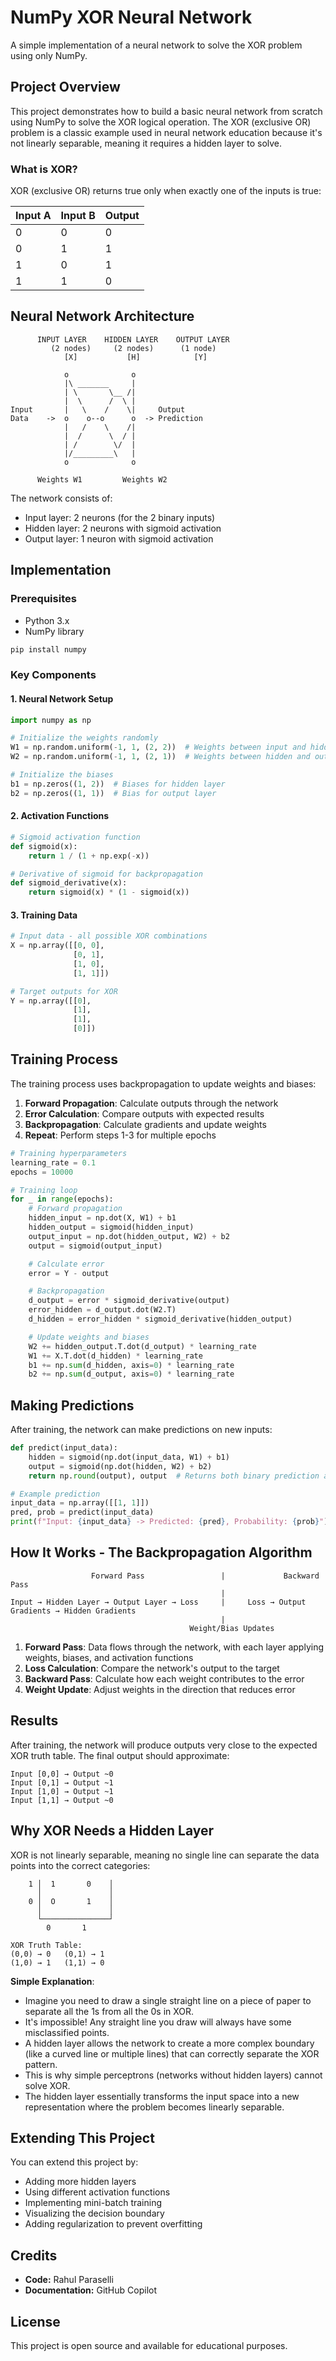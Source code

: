 # NumPy XOR Neural Network

A simple implementation of a neural network to solve the XOR problem using only NumPy.

## Project Overview

This project demonstrates how to build a basic neural network from scratch using NumPy to solve the XOR logical operation. The XOR (exclusive OR) problem is a classic example used in neural network education because it's not linearly separable, meaning it requires a hidden layer to solve.

### What is XOR?

XOR (exclusive OR) returns true only when exactly one of the inputs is true:

| Input A | Input B | Output |
|---------|---------|--------|
| 0       | 0       | 0      |
| 0       | 1       | 1      |
| 1       | 0       | 1      |
| 1       | 1       | 0      |

## Neural Network Architecture

```
      INPUT LAYER    HIDDEN LAYER    OUTPUT LAYER
         (2 nodes)     (2 nodes)      (1 node)
            [X]           [H]            [Y]
                          
            o              o
            |\ _______     |
            | \       \__ /|
            |  \      /  \ |
Input       |   \    /    \|     Output
Data    ->  o    o--o      o  -> Prediction
            |   /    \    /|
            |  /      \  / |
            | /        \/  |
            |/_________\   |
            o              o
            
      Weights W1         Weights W2
```

The network consists of:
- Input layer: 2 neurons (for the 2 binary inputs)
- Hidden layer: 2 neurons with sigmoid activation
- Output layer: 1 neuron with sigmoid activation

## Implementation

### Prerequisites

- Python 3.x
- NumPy library

```bash
pip install numpy
```

### Key Components

#### 1. Neural Network Setup

```python
import numpy as np

# Initialize the weights randomly
W1 = np.random.uniform(-1, 1, (2, 2))  # Weights between input and hidden layer
W2 = np.random.uniform(-1, 1, (2, 1))  # Weights between hidden and output layer

# Initialize the biases
b1 = np.zeros((1, 2))  # Biases for hidden layer
b2 = np.zeros((1, 1))  # Bias for output layer
```

#### 2. Activation Functions

```python
# Sigmoid activation function
def sigmoid(x):
    return 1 / (1 + np.exp(-x))

# Derivative of sigmoid for backpropagation
def sigmoid_derivative(x):
    return sigmoid(x) * (1 - sigmoid(x))
```

#### 3. Training Data

```python
# Input data - all possible XOR combinations
X = np.array([[0, 0],
              [0, 1],
              [1, 0],
              [1, 1]])

# Target outputs for XOR
Y = np.array([[0],
              [1],
              [1],
              [0]])
```

## Training Process

The training process uses backpropagation to update weights and biases:

1. **Forward Propagation**: Calculate outputs through the network
2. **Error Calculation**: Compare outputs with expected results
3. **Backpropagation**: Calculate gradients and update weights
4. **Repeat**: Perform steps 1-3 for multiple epochs

```python
# Training hyperparameters
learning_rate = 0.1
epochs = 10000

# Training loop
for _ in range(epochs):
    # Forward propagation
    hidden_input = np.dot(X, W1) + b1
    hidden_output = sigmoid(hidden_input)
    output_input = np.dot(hidden_output, W2) + b2
    output = sigmoid(output_input)

    # Calculate error
    error = Y - output

    # Backpropagation
    d_output = error * sigmoid_derivative(output)
    error_hidden = d_output.dot(W2.T)
    d_hidden = error_hidden * sigmoid_derivative(hidden_output)

    # Update weights and biases
    W2 += hidden_output.T.dot(d_output) * learning_rate
    W1 += X.T.dot(d_hidden) * learning_rate
    b1 += np.sum(d_hidden, axis=0) * learning_rate
    b2 += np.sum(d_output, axis=0) * learning_rate
```

## Making Predictions

After training, the network can make predictions on new inputs:

```python
def predict(input_data):
    hidden = sigmoid(np.dot(input_data, W1) + b1)
    output = sigmoid(np.dot(hidden, W2) + b2)
    return np.round(output), output  # Returns both binary prediction and probability

# Example prediction
input_data = np.array([[1, 1]])
pred, prob = predict(input_data)
print(f"Input: {input_data} -> Predicted: {pred}, Probability: {prob}")
```

## How It Works - The Backpropagation Algorithm

```
                  Forward Pass                 |             Backward Pass
                                               |
Input → Hidden Layer → Output Layer → Loss     |     Loss → Output Gradients → Hidden Gradients
                                               |
                                        Weight/Bias Updates
```

1. **Forward Pass**: Data flows through the network, with each layer applying weights, biases, and activation functions
2. **Loss Calculation**: Compare the network's output to the target
3. **Backward Pass**: Calculate how each weight contributes to the error
4. **Weight Update**: Adjust weights in the direction that reduces error

## Results

After training, the network will produce outputs very close to the expected XOR truth table. The final output should approximate:

```
Input [0,0] → Output ~0
Input [0,1] → Output ~1
Input [1,0] → Output ~1
Input [1,1] → Output ~0
```

## Why XOR Needs a Hidden Layer

XOR is not linearly separable, meaning no single line can separate the data points into the correct categories:

```
    1 │  1       0    │
      │               │
    0 │  O       1    │
      │               │
      └───────────────┘
        0       1
        
XOR Truth Table:
(0,0) → 0   (0,1) → 1
(1,0) → 1   (1,1) → 0
```

**Simple Explanation**: 
- Imagine you need to draw a single straight line on a piece of paper to separate all the 1s from all the 0s in XOR.
- It's impossible! Any straight line you draw will always have some misclassified points.
- A hidden layer allows the network to create a more complex boundary (like a curved line or multiple lines) that can correctly separate the XOR pattern.
- This is why simple perceptrons (networks without hidden layers) cannot solve XOR.
- The hidden layer essentially transforms the input space into a new representation where the problem becomes linearly separable.

## Extending This Project

You can extend this project by:
- Adding more hidden layers
- Using different activation functions
- Implementing mini-batch training
- Visualizing the decision boundary
- Adding regularization to prevent overfitting

## Credits

- **Code:** Rahul Paraselli
- **Documentation:** GitHub Copilot

## License

This project is open source and available for educational purposes.
